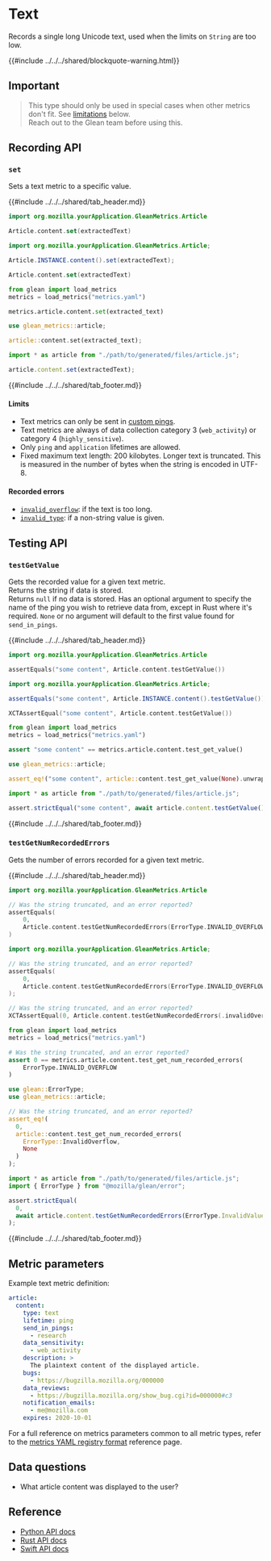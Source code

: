 # Text

Records a single long Unicode text, used when the limits on `String` are too low.

{{#include ../../../shared/blockquote-warning.html}}

## Important

> This type should only be used in special cases when other metrics don't fit.
> See [limitations](#limits) below.  
> Reach out to the Glean team before using this.

## Recording API

### `set`

Sets a text metric to a specific value.

{{#include ../../../shared/tab_header.md}}

<div data-lang="Kotlin" class="tab">

```Kotlin
import org.mozilla.yourApplication.GleanMetrics.Article

Article.content.set(extractedText)
```

</div>

<div data-lang="Java" class="tab">

```Java
import org.mozilla.yourApplication.GleanMetrics.Article;

Article.INSTANCE.content().set(extractedText);
```

</div>

<div data-lang="Swift" class="tab">

```Swift
Article.content.set(extractedText)
```

</div>

<div data-lang="Python" class="tab">

```Python
from glean import load_metrics
metrics = load_metrics("metrics.yaml")

metrics.article.content.set(extracted_text)
```

</div>

<div data-lang="Rust" class="tab">

```Rust
use glean_metrics::article;

article::content.set(extracted_text);
```

</div>

<div data-lang="JavaScript" class="tab">

```js
import * as article from "./path/to/generated/files/article.js";

article.content.set(extractedText);
```
</div>

<div data-lang="Firefox Desktop" class="tab"></div>

{{#include ../../../shared/tab_footer.md}}

#### Limits

* Text metrics can only be sent in [custom pings](../../user/pings/custom.md).
* Text metrics are always of data collection category 3 (`web_activity`) or category 4 (`highly_sensitive`).
* Only `ping` and `application` lifetimes are allowed.
* Fixed maximum text length: 200 kilobytes.
  Longer text is truncated. This is measured in the number of bytes when the string is encoded in UTF-8.

#### Recorded errors

* [`invalid_overflow`](../../user/metrics/error-reporting.md): if the text is too long.
* [`invalid_type`](../../user/metrics/error-reporting.md): if a non-string value is given.

## Testing API

### `testGetValue`

Gets the recorded value for a given text metric.  
Returns the string if data is stored.  
Returns `null` if no data is stored.
Has an optional argument to specify the name of the ping you wish to retrieve data from, except
in Rust where it's required. `None` or no argument will default to the first value found for `send_in_pings`.

{{#include ../../../shared/tab_header.md}}

<div data-lang="Kotlin" class="tab">

```Kotlin
import org.mozilla.yourApplication.GleanMetrics.Article

assertEquals("some content", Article.content.testGetValue())
```

</div>

<div data-lang="Java" class="tab">

```Java
import org.mozilla.yourApplication.GleanMetrics.Article;

assertEquals("some content", Article.INSTANCE.content().testGetValue());
```

</div>

<div data-lang="Swift" class="tab">

```Swift
XCTAssertEqual("some content", Article.content.testGetValue())
```

</div>

<div data-lang="Python" class="tab">

```Python
from glean import load_metrics
metrics = load_metrics("metrics.yaml")

assert "some content" == metrics.article.content.test_get_value()
```

</div>

<div data-lang="Rust" class="tab">

```Rust
use glean_metrics::article;

assert_eq!("some content", article::content.test_get_value(None).unwrap());
```

</div>

<div data-lang="JavaScript" class="tab">

```js
import * as article from "./path/to/generated/files/article.js";

assert.strictEqual("some content", await article.content.testGetValue());
```

</div>

<div data-lang="Firefox Desktop" class="tab"></div>

{{#include ../../../shared/tab_footer.md}}

### `testGetNumRecordedErrors`

Gets the number of errors recorded for a given text metric.

{{#include ../../../shared/tab_header.md}}

<div data-lang="Kotlin" class="tab">

```Kotlin
import org.mozilla.yourApplication.GleanMetrics.Article

// Was the string truncated, and an error reported?
assertEquals(
    0,
    Article.content.testGetNumRecordedErrors(ErrorType.INVALID_OVERFLOW)
)
```

</div>

<div data-lang="Java" class="tab">

```Kotlin
import org.mozilla.yourApplication.GleanMetrics.Article;

// Was the string truncated, and an error reported?
assertEquals(
    0,
    Article.content.testGetNumRecordedErrors(ErrorType.INVALID_OVERFLOW)
);
```

</div>

<div data-lang="Swift" class="tab">

```Swift
// Was the string truncated, and an error reported?
XCTAssertEqual(0, Article.content.testGetNumRecordedErrors(.invalidOverflow))
```

</div>

<div data-lang="Python" class="tab">

```Python
from glean import load_metrics
metrics = load_metrics("metrics.yaml")

# Was the string truncated, and an error reported?
assert 0 == metrics.article.content.test_get_num_recorded_errors(
    ErrorType.INVALID_OVERFLOW
)
```

</div>

<div data-lang="Rust" class="tab">

```Rust
use glean::ErrorType;
use glean_metrics::article;

// Was the string truncated, and an error reported?
assert_eq!(
  0,
  article::content.test_get_num_recorded_errors(
    ErrorType::InvalidOverflow,
    None
  )
);
```

</div>

<div data-lang="JavaScript" class="tab">

```js
import * as article from "./path/to/generated/files/article.js";
import { ErrorType } from "@mozilla/glean/error";

assert.strictEqual(
  0,
  await article.content.testGetNumRecordedErrors(ErrorType.InvalidValue)
);
```

</div>

<div data-lang="Firefox Desktop" class="tab"></div>

{{#include ../../../shared/tab_footer.md}}

## Metric parameters

Example text metric definition:

```yaml
article:
  content:
    type: text
    lifetime: ping
    send_in_pings:
      - research
    data_sensitivity:
      - web_activity
    description: >
      The plaintext content of the displayed article.
    bugs:
      - https://bugzilla.mozilla.org/000000
    data_reviews:
      - https://bugzilla.mozilla.org/show_bug.cgi?id=000000#c3
    notification_emails:
      - me@mozilla.com
    expires: 2020-10-01
```

For a full reference on metrics parameters common to all metric types,
refer to the [metrics YAML registry format](../yaml/metrics.md) reference page.

## Data questions

* What article content was displayed to the user?

## Reference

* [Python API docs](../../../python/glean/metrics/index.html#glean.metrics.TextMetric)
* [Rust API docs](../../../docs/glean/private/struct.TextMetric.html)
* [Swift API docs](../../../swift/Classes/TextMetric.html)
